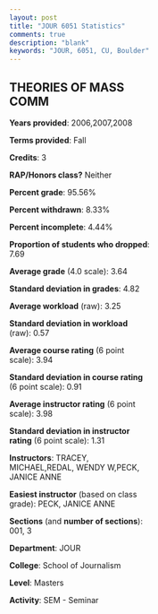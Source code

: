 ```yaml
---
layout: post
title: "JOUR 6051 Statistics"
comments: true
description: "blank"
keywords: "JOUR, 6051, CU, Boulder"
--- 
```

<head>
<script src="https://ajax.googleapis.com/ajax/libs/jquery/2.1.3/jquery.min.js"></script>
<script src="https://dl.dropboxusercontent.com/s/pc42nxpaw1ea4o9/highcharts.js?dl=0"></script>
<!-- <script src="../assets/js/highcharts.js"></script> -->
<style type="text/css">@font-face {
	font-family: "Bebas Neue";
	src: url(https://www.filehosting.org/file/details/544349/BebasNeue%20Regular.otf) format("opentype");
	}
	h1.Bebas { 
		font-family: "Bebas Neue", Verdana, Tahoma;
	}
</style>
</head>
<body>
	<div id="container" style="float: right; width: 45%; height: 88%; margin-left: 2.5%; margin-right: 2.5%;"></div>
	<script language="JavaScript">
		$(document).ready(function() {
		var chart = {type: 'column'};
		var title = {text: 'Grade Distribution'};
		var xAxis = {categories: ['A','B','C','D','F'],crosshair: true};
		var yAxis = {min: 0,title: {text: 'Percentage'}};
		var tooltip = {headerFormat: '<center><b><span style="font-size:20px">{point.key}</span></b></center>',
		               pointFormat: '<td style="padding:0"><b>{point.y:.1f}%</b></td>',
		               footerFormat: '</table>',shared: true,useHTML: true};
		var plotOptions = {column: {pointPadding: 0.0,borderWidth: 0}};  
		var credits = {enabled: false};var series= [{name: 'Percent',data: [79.41,20.59,0.0,0.0,0.0,]}];
		var json = {};
		json.chart = chart;
		json.title = title;
		json.tooltip = tooltip;
		json.xAxis = xAxis;
		json.yAxis = yAxis;  
		json.series = series;
		json.plotOptions = plotOptions;  
		json.credits = credits;
		$('#container').highcharts(json);
	});
	</script>
</body>
			   
## THEORIES OF MASS COMM

**Years provided**: 2006,2007,2008

**Terms provided**: Fall

**Credits**: 3

**RAP/Honors class?** Neither

**Percent grade**: 95.56%

**Percent withdrawn**: 8.33%

**Percent incomplete**: 4.44%

**Proportion of students who dropped**: 7.69

**Average grade** (4.0 scale): 3.64

**Standard deviation in grades**: 4.82

**Average workload** (raw): 3.25

**Standard deviation in workload** (raw): 0.57

**Average course rating** (6 point scale): 3.94

**Standard deviation in course rating** (6 point scale): 0.91

**Average instructor rating** (6 point scale): 3.98

**Standard deviation in instructor rating** (6 point scale): 1.31

**Instructors**: TRACEY, MICHAEL,REDAL, WENDY W,PECK, JANICE ANNE

**Easiest instructor** (based on class grade): PECK, JANICE ANNE

**Sections** (and **number of sections**): 001, 3

**Department**: JOUR

**College**: School of Journalism

**Level**: Masters

**Activity**: SEM - Seminar